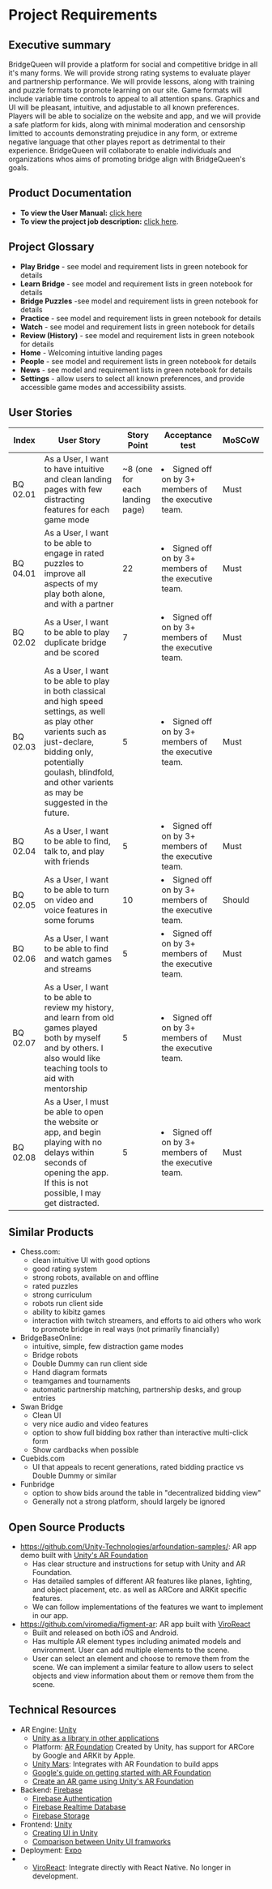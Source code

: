 # Project Requirements

## Executive summary
BridgeQueen will provide a platform for social and competitive bridge in all it's many forms.  We will provide strong rating systems to evaluate player and partnership performance.  We will provide lessons, along with training and puzzle formats to promote learning on our site.  Game formats will include variable time controls to appeal to all attention spans.  Graphics and UI will be pleasant, intuitive, and adjustable to all known preferences.  Players will be able to socialize on the website and app, and we will provide a safe platform for kids, along with minimal moderation and censorship limitted to accounts demonstrating prejudice in any form, or extreme negative language that other playes report as detrimental to their experience. BridgeQueen will collaborate to enable individuals and organizations whos aims of promoting bridge align with BridgeQueen's goals.

## Product Documentation
- **To view the User Manual:** [click here](https://github.com/UAlberta-CMPUT401/ar-biosphere/blob/main/User%20Manual.pdf)
- **To view the project job description:** [click here](https://github.com/UAlberta-CMPUT401/ar-biosphere/blob/main/Job%20Description.pdf).


## Project Glossary
- **Play Bridge** - see model and requirement lists in green notebook for details
- **Learn Bridge** - see model and requirement lists in green notebook for details
- **Bridge Puzzles** -see model and requirement lists in green notebook for details
- **Practice** - see model and requirement lists in green notebook for details
- **Watch** - see model and requirement lists in green notebook for details
- **Review (History)** - see model and requirement lists in green notebook for details
- **Home** - Welcoming intuitive landing pages
- **People** - see model and requirement lists in green notebook for details
- **News** - see model and requirement lists in green notebook for details
- **Settings** - allow users to select all known preferences, and provide accessible game modes and accessibility assists.


## User Stories

| Index       | User Story                                                                                                                               | Story Point | Acceptance test                                                                                                                                                                                       | MoSCoW                    |
|-------------|------------------------------------------------------------------------------------------------------------------------------------------|-------------|-------------------------------------------------------------------------------------------------------------------------------------------------------------------------------------------------------|---------------------------|
| BQ 02.01    | As a User, I want to have intuitive and clean landing pages with few distracting features for each game mode | ~8 (one for each landing page)          | <li> Signed off on by 3+ members of the executive team. </li>                                                                                                                               | Must                      |
| BQ 04.01    | As a User, I want to be able to engage in rated puzzles to improve all aspects of my play both alone, and with a partner | 22           | <li> Signed off on by 3+ members of the executive team. </li>                                                                                                                               | Must                      |
| BQ 02.02    | As a User, I want to be able to play duplicate bridge and be scored | 7           | <li> Signed off on by 3+ members of the executive team. </li>                                                                                                                               | Must                      |
| BQ 02.03    | As a User, I want to be able to play in both classical and high speed settings, as well as play other varients such as just-declare, bidding only, potentially goulash, blindfold, and other varients as may be suggested in the future. | 5           | <li> Signed off on by 3+ members of the executive team. </li>                                                                                                                               | Must                      |
| BQ 02.04    | As a User, I want to be able to find, talk to, and play with friends | 5           | <li> Signed off on by 3+ members of the executive team. </li>                                                                                                                               | Must                      |
| BQ 02.05    | As a User, I want to be able to turn on video and voice features in some forums| 10           | <li> Signed off on by 3+ members of the executive team. </li>                                                                                                                               | Should                      |
| BQ 02.06    | As a User, I want to be able to find and watch games and streams | 5           | <li> Signed off on by 3+ members of the executive team. </li>                                                                                                                               | Must                      |
| BQ 02.07    | As a User, I want to be able to review my history, and learn from old games played both by myself and by others.  I also would like teaching tools to aid with mentorship | 5           | <li> Signed off on by 3+ members of the executive team. </li>                                                                                                                               | Must                      |
| BQ 02.08    | As a User, I must be able to open the website or app, and begin playing with no delays within seconds of opening the app.  If this is not possible, I may get distracted. | 5           | <li> Signed off on by 3+ members of the executive team. </li>                                                                                                                               | Must                      |
<!-- 
| US 01.02    | As a User, I want the system to identify my location, so that I can share it with the app.                                               | 3           | <li> User's location is identified. </li>                                                                                                                                                             | Must                      |
| US 01.04    | As a user, I want to be able to be able to alternate between land and aquatic surfaces, so that the app can make assumptions on my surroundings and optimize the AR experience.               | 3           | <li> User's toggled surface is correctly marked as the AR objects's spawn location. </li>                                                                                                            | Must                      |
| US 01.05    | As a User, I want the app to access my camera, so that it can display Augmented objects.                                                 | 2           | <li> User's Camera is opened.</li>                                                                                               ♠                                                                     | Must                      |
| US 01.06    | As an admin, I want to be able to add more 3D models, to increase user engagement.                                                       | 2           | <li> New models and their info are added to the DB. </li>                                                                                                                                             | Must                      |
| US 02.01    | As a user, I want to be able to view augmented objects on my screen, so that I can interact with them.                                   | 5           | <li> User can see appropriately placed AR objects.                                                                                                                                                    | Must                      |
| US 02.02    | As a user, I want to be able to view a brief description about the ecosystem I’m looking at, so that I know what to expect.              | 3           | <li> User can see information about the ecosystem in a new activity. </li>                                                                                                                            | Must                    |
| US 02.03.01 | As a user, I want to be able to click on an augmented object, so that I can learn information about it.                                  | 3           | <li> User is viewing an augmented object through their camera. </li>                                                                                                                                  | Must                      |
| US 02.03.02 | As a user, I want to be able to navigate to external links for each object, so that I can gather more information.                       | 3           | <li>From the popup information screen, user can click on a link to go to an external site where they learn more about the object. </li>                                                               | Should                    |
| US 03.01    | As a user, I want to create an account, so I can save my progress and interaction information on the app                                 | 5           | <li>User can select "Forgot Password" on the login screen.</li> <li> User can enter their email and receive a reset link. </li> <li> User can log in with their new password.</li>                    | Could                     |
| US 03.02    | As a user, I want to login to my account, to get a personalized experience.                                                              | 5           | <li>User opens the app and can see a login screen.</li> <li> User can enter their credentials and log in to their account.</li> <li> User can choose "Forgot Password" to recover their account.</li> | Could                     |
| US 03.03    | As a user, I want to be able to save object information in my records, so that I can read about it later.                                | 5           | <li>User can select an object.</li> <li> User can choose to save selected object.</li> <li> User can see a list of saved objects.</li>                                                                | Could                     |
| US 01.03    | As a user, I want to be able to enter my location manually or change it, if it is incorrect.                                             | 5           | <li> User's location information is changed to the new manually selected one. </li>                                                                                                                   | Would like, but won't get                      |
| US 04.01    | As a user, I want to be able to identify a species (eg. A real life plant) through the app, so that I can recognize new species.         | 8           | <li> User can point camera at a species.</li> <li> User can see information on possible matches for that species. </li>                                                                               | Would like, but won't get |
| US 04.02    | As a user, I want to be able to share my findings with others, so that I can help others find those objects/species.                     | 8           | <li> User can press share and select other users.</li> <li> Other users can receive and see the object and its information. </li>                                                                     | Would like but won't get  |
| US 04.03    | As a user, I want to be able to detect water bodies and land with the camera, so that my augmented environment can automatically change when I move around                     | 5           | <li> User can point their camera to and away from water, and different augmented objects would appear.</li> <li> User's environmental surface would be automatically updated.</li>                                                                     | Would like but won't get  | -->


## Similar Products
* Chess.com: 
    * clean intuitive UI with good options
    * good rating system
    * strong robots, available on and offline
    * rated puzzles
    * strong curriculum
    * robots run client side
    * ability to kibitz games
    * interaction with twitch streamers, and efforts to aid others who work to promote bridge in real ways (not primarily financially)
* BridgeBaseOnline:
    * intuitive, simple, few distraction game modes
    * Bridge robots
    * Double Dummy can run client side
    * Hand diagram formats
    * teamgames and tournaments
    * automatic partnership matching, partnership desks, and group entries
* Swan Bridge
    * Clean UI
    * very nice audio and video features
    * option to show full bidding box rather than interactive multi-click form
    * Show cardbacks when possible
* Cuebids.com
    * UI that appeals to recent generations, rated bidding practice vs Double Dummy or similar
* Funbridge
    * option to show bids around the table in "decentralized bidding view"
    * Generally not a strong platform, should largely be ignored

## Open Source Products
* https://github.com/Unity-Technologies/arfoundation-samples/: AR app demo built with [Unity's AR Foundation](https://unity.com/)
    * Has clear structure and instructions for setup with Unity and AR Foundation.
    * Has detailed samples of different AR features like planes, lighting, and object placement, etc. as well as ARCore and ARKit specific features.
    * We can follow implementations of the features we want to implement in our app.
* https://github.com/viromedia/figment-ar: AR app built with [ViroReact](https://github.com/viromedia)
    * Built and released on both iOS and Android.
    * Has multiple AR element types including animated models and environment. User can add multiple elements to the scene.
    * User can select an element and choose to remove them from the scene. We can implement a similar feature to allow users to select objects and view information about them 
or remove them from the scene.

## Technical Resources
* AR Engine: [Unity](https://unity.com/)
    * [Unity as a library in other applications](https://docs.unity3d.com/2019.3/Documentation/Manual/UnityasaLibrary.html)
    * Platform: [AR Foundation](https://docs.unity3d.com/Packages/com.unity.xr.arfoundation@5.0/manual/index.html)
    Created by Unity, has support for ARCore by Google and ARKit by Apple.
    * [Unity Mars](https://unity.com/products/unity-mars): Integrates with AR Foundation to build apps 
    * [Google's guide on getting started with AR Foundation](ttps://developers.google.com/ar/develop/unity-arf/getting-started-ar-foundation)
    * [Create an AR game using Unity's AR Foundation](https://codelabs.developers.google.com/arcore-unity-ar-foundation#0)
* Backend: [Firebase](https://firebase.google.com/)
    * [Firebase Authentication](https://firebase.google.com/docs/auth)
    * [Firebase Realtime Database](https://firebase.google.com/docs/database)
    * [Firebase Storage](https://firebase.google.com/docs/storage)
* Frontend: [Unity](https://unity.com/)
  * [Creating UI in Unity](https://docs.unity3d.com/2020.2/Documentation/Manual/UIToolkits.html)
  * [Comparison between Unity UI framworks](https://docs.unity3d.com/2020.2/Documentation/Manual/UI-system-compare.html)
* Deployment: [Expo](https://expo.io/)
* * [ViroReact](https://github.com/viromedia): Integrate directly with React Native. No longer in development.








